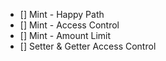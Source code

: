 - [] Mint - Happy Path
- [] Mint - Access Control
- [] Mint - Amount Limit
- [] Setter & Getter Access Control